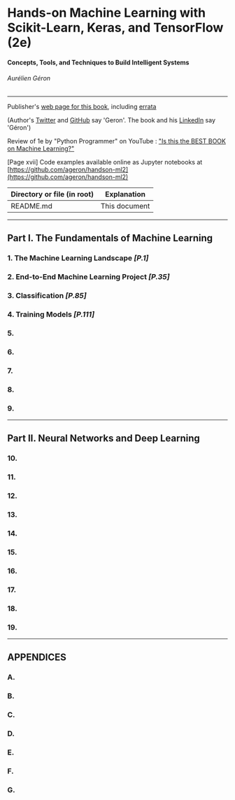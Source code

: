 # Hands-on Machine Learning with Scikit-Learn, Keras, and TensorFlow (2e)
#### Concepts, Tools, and Techniques to Build Intelligent Systems
###### Aurélien Géron

---

Publisher's [web page for this book](http://shop.oreilly.com/product/0636920142874.do), including [errata](https://www.oreilly.com/catalog/errata.csp?isbn=0636920142874)

(Author's [Twitter](https://twitter.com/aureliengeron) and [GitHub](https://github.com/ageron) say 'Geron'. The book and his [LinkedIn](https://www.linkedin.com/in/aurelien-geron/) say 'Géron')

Review of 1e by "Python Programmer" on YouTube : ["Is this the BEST BOOK on Machine Learning?"](https://www.youtube.com/watch?v=1RiFIYwuwHM)

[Page xvii] Code examples available online as Jupyter notebooks at [https://github.com/ageron/handson-ml2](https://github.com/ageron/handson-ml2)


| Directory or file (in root) | Explanation |
| --- | --- |
| README.md | This document |

---

## Part I. The Fundamentals of Machine Learning

### 1. The Machine Learning Landscape *[P.1]*


### 2. End-to-End Machine Learning Project *[P.35]*


### 3. Classification *[P.85]*


### 4. Training Models *[P.111]*


### 5. 
### 6. 
### 7. 
### 8. 
### 9. 


---

## Part II. Neural Networks and Deep Learning

### 10. 
### 11. 
### 12. 
### 13. 
### 14. 
### 15. 
### 16. 
### 17. 
### 18. 
### 19. 


---

## APPENDICES

### A. 
### B. 
### C. 
### D. 
### E. 
### F. 
### G. 



